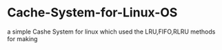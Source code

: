 # Cache-System-for-Linux-OS
a simple Cashe System for linux which used the LRU,FIFO,RLRU methods for making 
